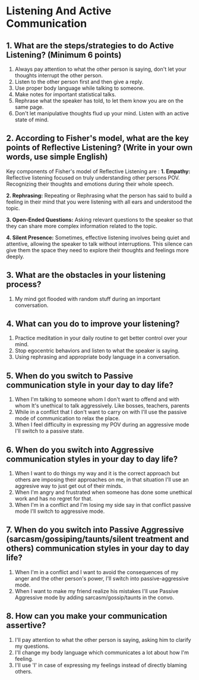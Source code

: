 # Listening And Active Communication

## 1. What are the steps/strategies to do Active Listening? (Minimum 6 points)

1. Always pay attention to what the other person is saying, don't let your thoughts interrupt the other person.
2. Listen to the other person first and then give a reply.
3. Use proper body language while talking to someone.
4. Make notes for important statistical talks.
5. Rephrase what the speaker has told, to let them know you are on the same page.
6. Don't let manipulative thoughts flud up your mind. Listen with an active state of mind.

## 2. According to Fisher's model, what are the key points of Reflective Listening? (Write in your own words, use simple English)

Key components of Fisher's model of Reflective Listening are :
**1. Empathy:** Reflective listening focused on truly understanding other persons POV. Recognizing their thoughts and emotions during their whole speech.

**2. Rephrasing:** Repeating or Rephrasing what the person has said to build a feeling in their mind that you were listening with all ears and understood the topic.

**3. Open-Ended Questions:** Asking relevant questions to the speaker so that they can share more complex information related to the topic.

**4. Silent Presence:** Sometimes, effective listening involves being quiet and attentive, allowing the speaker to talk without interruptions. This silence can give them the space they need to explore their thoughts and feelings more deeply.

## 3. What are the obstacles in your listening process?

1. My mind got flooded with random stuff during an important conversation.

## 4. What can you do to improve your listening?

1. Practice meditation in your daily routine to get better control over your mind.
2. Stop egocentric behaviors and listen to what the speaker is saying.
3. Using rephrasing and appropriate body language in a conversation.

## 5. When do you switch to Passive communication style in your day to day life?

1. When I'm talking to someone whom I don't want to offend and with whom It's unethical to talk aggressively. Like bosses, teachers, parents
2. While in a conflict that I don't want to carry on with I'll use the passive mode of communication to relax the place.
3. When I feel difficulty in expressing my POV during an aggressive mode I'll switch to a passive state.

## 6. When do you switch into Aggressive communication styles in your day to day life?

1. When I want to do things my way and it is the correct approach but others are imposing their approaches on me, in that situation I'll use an aggresive way to just get out of their minds.
2. When I'm angry and frustrated when someone has done some unethical work and has no regret for that.
3. When I'm in a conflict and I'm losing my side say in that conflict passive mode I'll switch to aggressive mode.

## 7. When do you switch into Passive Aggressive (sarcasm/gossiping/taunts/silent treatment and others) communication styles in your day to day life?

1. When I'm in a conflict and I want to avoid the consequences of my anger and the other person's power, I'll switch into passive-aggressive mode.
2. When I want to make my friend realize his mistakes I'll use Passive Aggressive mode by adding sarcasm/gossip/taunts in the convo.

## 8. How can you make your communication assertive?

1. I'll pay attention to what the other person is saying, asking him to clarify my questions.
2. I'll change my body language which communicates a lot about how I'm feeling.
3. I'll use 'I' in case of expressing my feelings instead of directly blaming others.
